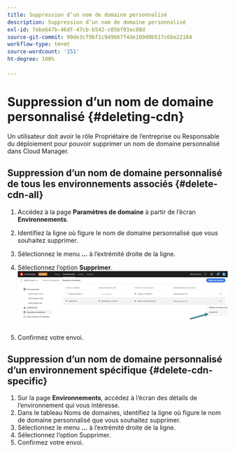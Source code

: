 ```yaml
---
title: Suppression d’un nom de domaine personnalisé
description: Suppression d’un nom de domaine personnalisé
exl-id: febe647b-46df-47cb-b542-c05bf03ac88d
source-git-commit: 90de3cf9bf1c949667f4de109d0b517c6be22184
workflow-type: tm+mt
source-wordcount: '151'
ht-degree: 100%

---
```


# Suppression d’un nom de domaine personnalisé {#deleting-cdn}

Un utilisateur doit avoir le rôle Propriétaire de l’entreprise ou Responsable du déploiement pour pouvoir supprimer un nom de domaine personnalisé dans Cloud Manager.

## Suppression d’un nom de domaine personnalisé de tous les environnements associés {#delete-cdn-all}

1. Accédez à la page **Paramètres de domaine** à partir de l’écran **Environnements**.

1. Identifiez la ligne où figure le nom de domaine personnalisé que vous souhaitez supprimer.

1. Sélectionnez le menu **...** à l’extrémité droite de la ligne.

1. Sélectionnez l’option **Supprimer**.
   ![](/help/implementing/cloud-manager/assets/cdn/cdn-delete.png)

1. Confirmez votre envoi.


## Suppression d’un nom de domaine personnalisé d’un environnement spécifique {#delete-cdn-specific}

1. Sur la page **Environnements**, accédez à l’écran des détails de l’environnement qui vous intéresse.
1. Dans le tableau Noms de domaines, identifiez la ligne où figure le nom de domaine personnalisé que vous souhaitez supprimer.
1. Sélectionnez le menu **...** à l’extrémité droite de la ligne.
1. Sélectionnez l’option Supprimer.
1. Confirmez votre envoi.
